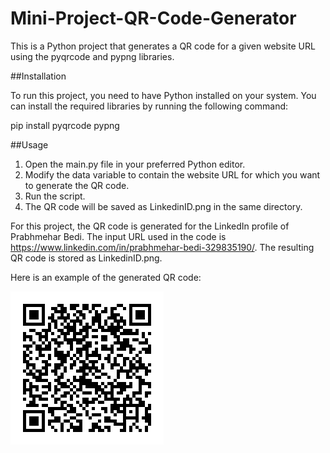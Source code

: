 # Mini-Project-QR-Code-Generator

This is a Python project that generates a QR code for a given website URL using the pyqrcode and pypng libraries.

##Installation

To run this project, you need to have Python installed on your system. You can install the required libraries by running the following command:

pip install pyqrcode pypng

##Usage

1. Open the main.py file in your preferred Python editor.
2. Modify the data variable to contain the website URL for which you want to generate the QR code.
3. Run the script.
4. The QR code will be saved as LinkedinID.png in the same directory.


For this project, the QR code is generated for the LinkedIn profile of Prabhmehar Bedi. The input URL used in the code is https://www.linkedin.com/in/prabhmehar-bedi-329835190/. The resulting QR code is stored as LinkedinID.png.

Here is an example of the generated QR code:

![Alt Text](LinkedinID.png)
